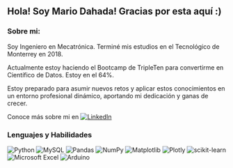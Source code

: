 ## Hola! Soy Mario Dahada! Gracias por esta aquí :)

### Sobre mi:

Soy Ingeniero en Mecatrónica. Terminé mis estudios en el Tecnológico de Monterrey en 2018.

Actualmente estoy haciendo el Bootcamp de TripleTen para convertirme en Científico de Datos. Estoy en el 64%.

Estoy preparado para asumir nuevos retos y aplicar estos conocimientos en un entorno profesional dinámico, aportando mi dedicación y ganas de crecer.

Conoce más sobre mi en [![LinkedIn](https://img.shields.io/badge/linkedin-%230077B5.svg?style=for-the-badge&logo=linkedin&logoColor=white)](https://www.linkedin.com/in/mariodahada)


### Lenguajes y Habilidades

![Python](https://img.shields.io/badge/python-3670A0?style=for-the-badge&logo=python&logoColor=ffdd54)
![MySQL](https://img.shields.io/badge/mysql-4479A1.svg?style=for-the-badge&logo=mysql&logoColor=white)
![Pandas](https://img.shields.io/badge/pandas-%23150458.svg?style=for-the-badge&logo=pandas&logoColor=white)
![NumPy](https://img.shields.io/badge/numpy-%23013243.svg?style=for-the-badge&logo=numpy&logoColor=white)
![Matplotlib](https://img.shields.io/badge/Matplotlib-%23ffffff.svg?style=for-the-badge&logo=Matplotlib&logoColor=black)
![Plotly](https://img.shields.io/badge/Plotly-%233F4F75.svg?style=for-the-badge&logo=plotly&logoColor=white)
![scikit-learn](https://img.shields.io/badge/scikit--learn-%23F7931E.svg?style=for-the-badge&logo=scikit-learn&logoColor=white)
![Microsoft Excel](https://img.shields.io/badge/Microsoft_Excel-217346?style=for-the-badge&logo=microsoft-excel&logoColor=white)
![Arduino](https://img.shields.io/badge/-Arduino-00979D?style=for-the-badge&logo=Arduino&logoColor=white)

